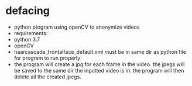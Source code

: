 # defacing
- python ptogram using openCV to anonymize videos
- requirements:
-   python 3.7
-   openCV
- haarcascade_frontalface_default.xml must be in same dir as python file for program to run properly
- the program will create a jpg for each frame in the video. the jpegs will be saved to the same dir the inputted video is in. the program will then delete all the created jpegs.
